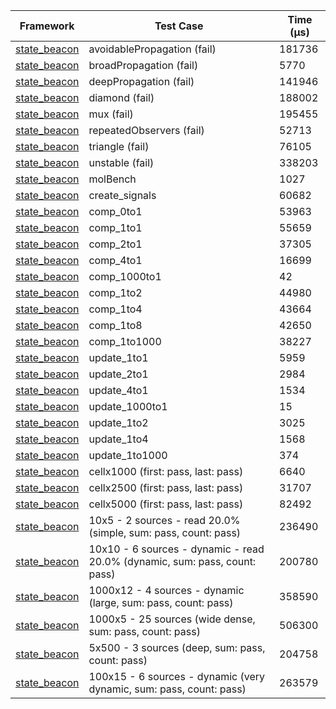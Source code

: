 | Framework | Test Case | Time (μs) |
| --- | --- | --- |
| [state_beacon](https://github.com/jinyus/dart_beacon) | avoidablePropagation (fail) | 181736 |
| [state_beacon](https://github.com/jinyus/dart_beacon) | broadPropagation (fail) | 5770 |
| [state_beacon](https://github.com/jinyus/dart_beacon) | deepPropagation (fail) | 141946 |
| [state_beacon](https://github.com/jinyus/dart_beacon) | diamond (fail) | 188002 |
| [state_beacon](https://github.com/jinyus/dart_beacon) | mux (fail) | 195455 |
| [state_beacon](https://github.com/jinyus/dart_beacon) | repeatedObservers (fail) | 52713 |
| [state_beacon](https://github.com/jinyus/dart_beacon) | triangle (fail) | 76105 |
| [state_beacon](https://github.com/jinyus/dart_beacon) | unstable (fail) | 338203 |
| [state_beacon](https://github.com/jinyus/dart_beacon) | molBench | 1027 |
| [state_beacon](https://github.com/jinyus/dart_beacon) | create_signals | 60682 |
| [state_beacon](https://github.com/jinyus/dart_beacon) | comp_0to1 | 53963 |
| [state_beacon](https://github.com/jinyus/dart_beacon) | comp_1to1 | 55659 |
| [state_beacon](https://github.com/jinyus/dart_beacon) | comp_2to1 | 37305 |
| [state_beacon](https://github.com/jinyus/dart_beacon) | comp_4to1 | 16699 |
| [state_beacon](https://github.com/jinyus/dart_beacon) | comp_1000to1 | 42 |
| [state_beacon](https://github.com/jinyus/dart_beacon) | comp_1to2 | 44980 |
| [state_beacon](https://github.com/jinyus/dart_beacon) | comp_1to4 | 43664 |
| [state_beacon](https://github.com/jinyus/dart_beacon) | comp_1to8 | 42650 |
| [state_beacon](https://github.com/jinyus/dart_beacon) | comp_1to1000 | 38227 |
| [state_beacon](https://github.com/jinyus/dart_beacon) | update_1to1 | 5959 |
| [state_beacon](https://github.com/jinyus/dart_beacon) | update_2to1 | 2984 |
| [state_beacon](https://github.com/jinyus/dart_beacon) | update_4to1 | 1534 |
| [state_beacon](https://github.com/jinyus/dart_beacon) | update_1000to1 | 15 |
| [state_beacon](https://github.com/jinyus/dart_beacon) | update_1to2 | 3025 |
| [state_beacon](https://github.com/jinyus/dart_beacon) | update_1to4 | 1568 |
| [state_beacon](https://github.com/jinyus/dart_beacon) | update_1to1000 | 374 |
| [state_beacon](https://github.com/jinyus/dart_beacon) | cellx1000 (first: pass, last: pass) | 6640 |
| [state_beacon](https://github.com/jinyus/dart_beacon) | cellx2500 (first: pass, last: pass) | 31707 |
| [state_beacon](https://github.com/jinyus/dart_beacon) | cellx5000 (first: pass, last: pass) | 82492 |
| [state_beacon](https://github.com/jinyus/dart_beacon) | 10x5 - 2 sources - read 20.0% (simple, sum: pass, count: pass) | 236490 |
| [state_beacon](https://github.com/jinyus/dart_beacon) | 10x10 - 6 sources - dynamic - read 20.0% (dynamic, sum: pass, count: pass) | 200780 |
| [state_beacon](https://github.com/jinyus/dart_beacon) | 1000x12 - 4 sources - dynamic (large, sum: pass, count: pass) | 358590 |
| [state_beacon](https://github.com/jinyus/dart_beacon) | 1000x5 - 25 sources (wide dense, sum: pass, count: pass) | 506300 |
| [state_beacon](https://github.com/jinyus/dart_beacon) | 5x500 - 3 sources (deep, sum: pass, count: pass) | 204758 |
| [state_beacon](https://github.com/jinyus/dart_beacon) | 100x15 - 6 sources - dynamic (very dynamic, sum: pass, count: pass) | 263579 |
